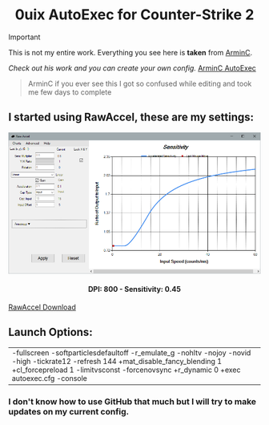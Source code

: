 <h1 align="center">0uix AutoExec for Counter-Strike 2</h1>

> [!IMPORTANT]
>This is not my entire work. Everything you see here is **taken** from [ArminC](https://github.com/armync).

_Check out his work and you can create your own config._ [ArminC AutoExec](https://github.com/armync/ArminC-AutoExec/tree/master)

> ArminC if you ever see this I got so confused while editing and took me few days to complete

## I started using RawAccel, these are my settings:
![RawAccel](https://raw.githubusercontent.com/0uix/CS2-Custom-Config/refs/heads/main/.github/Pictures/RawAccel.png)
<h4 align="center">DPI: 800 - Sensitivity: 0.45</h4>

[RawAccel Download](https://github.com/RawAccelOfficial/rawaccel/tree/master)

## Launch Options:
<table>
<tr>
<td>
-fullscreen -softparticlesdefaultoff -r_emulate_g -nohltv -nojoy -novid -high -tickrate12 -refresh 144 +mat_disable_fancy_blending 1 +cl_forcepreload 1 -limitvsconst -forcenovsync +r_dynamic 0 +exec autoexec.cfg -console
</td>
</tr>
</table>

### I don't know how to use GitHub that much but I will try to make updates on my current config.